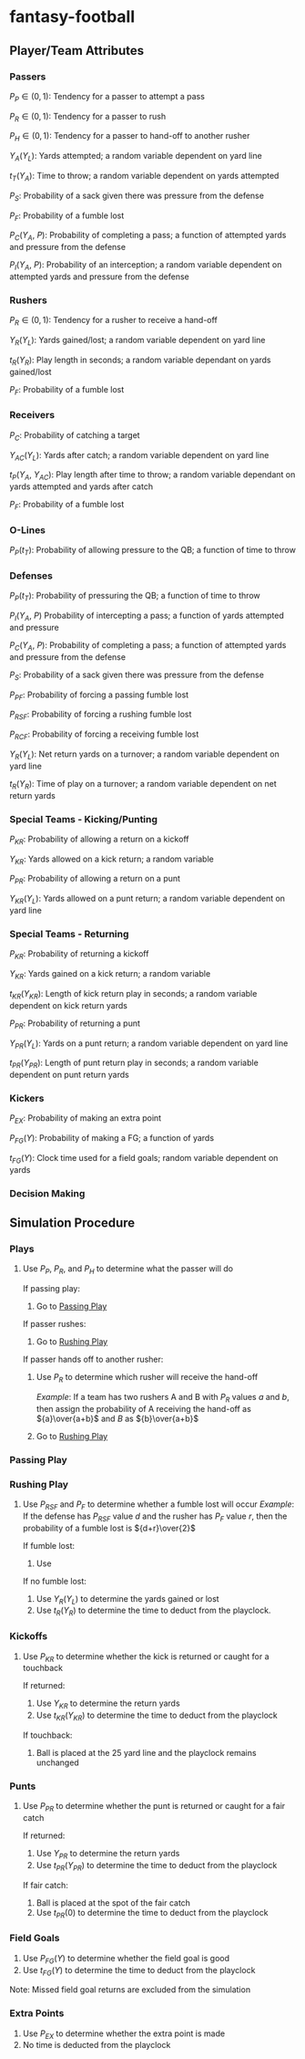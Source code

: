 # fantasy-football

## Player/Team Attributes

### Passers

$P_P\in(0,1):$ Tendency for a passer to attempt a pass

$P_R\in(0,1):$ Tendency for a passer to rush

$P_H\in(0,1):$ Tendency for a passer to hand-off to another rusher

$Y_A(Y_L):$ Yards attempted; a random variable dependent on yard line

$t_T(Y_A):$ Time to throw; a random variable dependent on yards attempted

$P_S:$ Probability of a sack given there was pressure from the defense

$P_F:$ Probability of a fumble lost

$P_C(Y_A,\ P):$ Probability of completing a pass; a function of attempted yards and pressure from the defense

$P_I(Y_A,\ P):$ Probability of an interception; a random variable dependent on attempted yards and pressure from the defense

### Rushers

$P_R\in(0,1):$ Tendency for a rusher to receive a hand-off

$Y_R(Y_L):$ Yards gained/lost; a random variable dependent on yard line

$t_R(Y_R):$ Play length in seconds; a random variable dependant on yards gained/lost

$P_F:$ Probability of a fumble lost

### Receivers

$P_C:$ Probability of catching a target

$Y_{AC}(Y_L):$ Yards after catch; a random variable dependent on yard line

$t_P(Y_A,\ Y_{AC}):$ Play length after time to throw; a random variable dependant on yards attempted and yards after catch

$P_F:$ Probability of a fumble lost

### O-Lines

$P_P(t_T):$ Probability of allowing pressure to the QB; a function of time to throw

### Defenses

$P_P(t_T):$ Probability of pressuring the QB; a function of time to throw

$P_I(Y_A,\ P)$ Probability of intercepting a pass; a function of yards attempted and pressure

$P_C(Y_A,\ P):$ Probability of completing a pass; a function of attempted yards and pressure from the defense

$P_S:$ Probability of a sack given there was pressure from the defense

$P_{PF}:$ Probability of forcing a passing fumble lost

$P_{RSF}:$ Probability of forcing a rushing fumble lost

$P_{RCF}:$ Probability of forcing a receiving fumble lost

$Y_R(Y_L):$ Net return yards on a turnover; a random variable dependent on yard line

$t_R(Y_R):$ Time of play on a turnover; a random variable dependent on net return yards

### Special Teams - Kicking/Punting

$P_{KR}:$ Probability of allowing a return on a kickoff

$Y_{KR}:$ Yards allowed on a kick return; a random variable

$P_{PR}:$ Probability of allowing a return on a punt

$Y_{KR}(Y_L):$ Yards allowed on a punt return; a random variable dependent on yard line

### Special Teams - Returning

$P_{KR}:$ Probability of returning a kickoff

$Y_{KR}:$ Yards gained on a kick return; a random variable

$t_{KR}(Y_{KR}):$ Length of kick return play in seconds; a random variable dependent on kick return yards

$P_{PR}:$ Probability of returning a punt

$Y_{PR}(Y_L):$ Yards on a punt return; a random variable dependent on yard line

$t_{PR}(Y_{PR}):$ Length of punt return play in seconds; a random variable dependent on punt return yards

### Kickers

$P_{EX}:$ Probability of making an extra point

$P_{FG}(Y):$ Probability of making a FG; a function of yards

$t_{FG}(Y):$ Clock time used for a field goals; random variable dependent on yards

### Decision Making

## Simulation Procedure

### Plays

1. Use $P_P$, $P_R$, and $P_H$ to determine what the passer will do

   If passing play:

   1. Go to [Passing Play](#passing-play)

   If passer rushes:

   1. Go to [Rushing Play](#rushing-play)

   If passer hands off to another rusher:

   1. Use $P_R$ to determine which rusher will receive the hand-off

      *Example*: If a team has two rushers A and B with $P_R$ values $a$ and $b$, then assign the probability of A receiving the hand-off as ${a}\over{a+b}$ and $B$ as ${b}\over{a+b}$

   2. Go to [Rushing Play](#rushing-play)

### Passing Play

### Rushing Play

1. Use $P_{RSF}$ and $P_F$ to determine whether a fumble lost will occur
*Example*: If the defense has $P_{RSF}$ value $d$ and the rusher has $P_{F}$ value $r$, then the probability of a fumble lost is ${d+r}\over{2}$ 

    If fumble lost:
    1. Use

    If no fumble lost:
    1. Use $Y_R(Y_L)$ to determine the yards gained or lost
    2. Use $t_R(Y_R)$ to determine the time to deduct from the playclock.

### Kickoffs

1. Use $P_{KR}$ to determine whether the kick is returned or caught for a touchback

   If returned:

   1. Use $Y_{KR}$ to determine the return yards
   2. Use $t_{KR}(Y_{KR})$ to determine the time to deduct from the playclock

   If touchback:

   1. Ball is placed at the 25 yard line and the playclock remains unchanged

### Punts

1. Use $P_{PR}$ to determine whether the punt is returned or caught for a fair catch

   If returned:

   1. Use $Y_{PR}$ to determine the return yards
   2. Use $t_{PR}(Y_{PR})$ to determine the time to deduct from the playclock

   If fair catch:

   1. Ball is placed at the spot of the fair catch
   2. Use $t_{PR}(0)$ to determine the time to deduct from the playclock

### Field Goals

1. Use $P_{FG}(Y)$ to determine whether the field goal is good
2. Use $t_{FG}(Y)$ to determine the time to deduct from the playclock

Note: Missed field goal returns are excluded from the simulation

### Extra Points

1. Use $P_{EX}$ to determine whether the extra point is made
2. No time is deducted from the playclock
